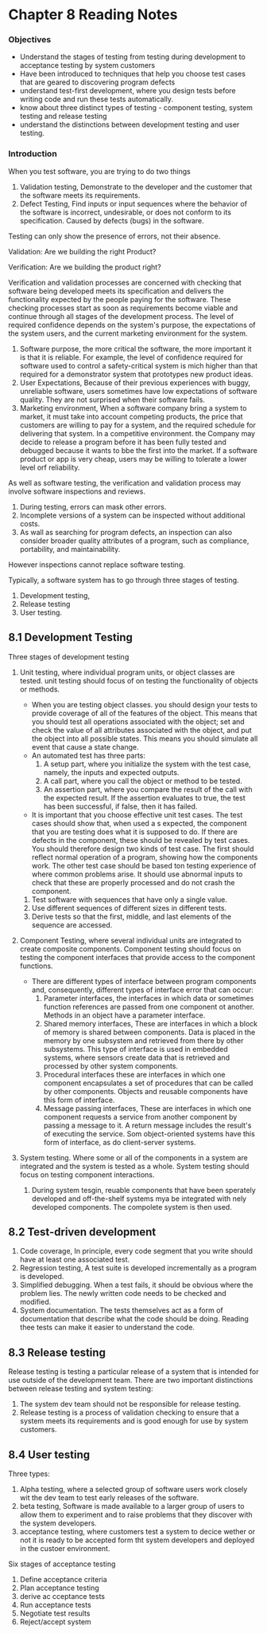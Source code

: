 <!-- Tanis Olesen Chapter 8 Reading Notes 10/06/2021 -->
# Chapter 8 Reading Notes
### Objectives
* Understand the stages of testing from testing during development to acceptance testing by system customers
* Have been introduced to techniques that help you choose test cases that are geared to discovering program defects
* understand test-first development, where you design tests before writing code and run these tests automatically.
* know about three distinct types of testing - component testing, system testing and release testing
* understand the distinctions between development testing and user testing.

### Introduction
When you test software, you are trying to do two things
1. Validation testing, Demonstrate to the developer and the customer that the software meets its requirements. 
2. Defect Testing, Find inputs or input sequences where the behavior of the software is incorrect, undesirable, or does not conform to its specification. Caused by defects (bugs) in the software. 

Testing can only show the presence of errors, not their absence.

Validation: Are we building the right Product?

Verification: Are we building the product right? 

Verification and validation processes are concerned with checking that software being developed meets its specification and delivers the functionality expected by the people paying for the software. These checking processes start as soon as requirements become viable and continue through all stages of the development process. The level of required confidence depends on the system's purpose, the expectations of the system users, and the current marketing environment for the system.

1. Software purpose, the more critical the software, the more important it is that it is reliable. For example, the level of confidence required for software used to control a safety-critical system is mich higher than that required for a demonstrator system that prototypes new product ideas.
2. User Expectations, Because of their previous experiences with buggy, unreliable software, users sometimes have low expectations of software quality. They are not surprised when their software fails. 
3. Marketing environment, When a software company bring a system to market, it must take into account competing products, the price that customers are willing to pay for a system, and the required schedule for delivering that system. In a competitive environment. the Company may decide to release a program before it has been fully tested and debugged because it wants to bbe the first into the market. If a software product or app is very cheap, users may be willing to tolerate a lower level orf reliability.

As well as software testing, the verification and validation process may involve software inspections and reviews.

1. During testing, errors can mask other errors.
2. Incomplete versions of a system can be inspected without additional costs.
3. As wall as searching for program defects, an inspection can also consider broader quality attributes of a program, such as compliance, portability, and maintainability.

However inspections cannot replace software testing.

Typically, a software system has to go through three stages of testing.
1. Development testing,
2. Release testing
3. User testing.

## 8.1 Development Testing
Three stages of development testing
1. Unit testing, where individual program units, or object classes are tested. unit testing should focus of on testing the functionality of objects or methods.
    * When you are testing object classes. you should design your tests to provide coverage of all of the features of the object. This means that you should test all operations associated with the object; set and check the value of all attributes associated with the object, and put the object into all possible states. This means you should simulate all event that cause a state change.
    * An automated test has three parts:
        1. A setup part, where you initialize the system with the test case, namely, the inputs and expected outputs.
        2. A call part, where you call the object or method to be tested.
        3. An assertion part, where you compare the result of the call with the expected result. If the assertion evaluates to true, the test has been successful, if false, then it has failed.
    * It is important that you choose effective unit test cases. The test cases should show that, when used a s expected, the component that you are testing does what it is supposed to do. If there are defects in the component, these should be revealed by test cases. You should therefore design two kinds of test case. The first should reflect normal operation of a program, showing how the components work. The other test case should be based ton testing experience of where common problems arise. It should use abnormal inputs to check that these are properly processed and do not crash the component.

    1. Test software with sequences that have only a single value.
    2. Use different sequences of different sizes in different tests.
    3. Derive tests so that the first, middle, and last elements of the sequence are accessed.
2. Component Testing, where several individual units are integrated to create composite components. Component testing should focus on testing the component interfaces that provide access to the component functions.
    * There are different types of interface between program components and, consequently, different types of interface error that can occur:
        1. Parameter interfaces, the interfaces in which data or sometimes function references are passed from one component ot another. Methods in an object have a parameter interface.
        2. Shared memory interfaces, These are interfaces in which a block of memory is shared between components. Data is placed in the memory by one subsystem and retrieved from there by other subsystems. This type of interface is used in embedded systems, where sensors create data that is retrieved and processed by other system components. 
        3. Procedural interfaces these are interfaces in which one component encapsulates a set of procedures that can be called by other components. Objects and reusable components have this form of interface.
        4. Message passing interfaces, These are interfaces in which one component requests a service from another component by passing a message to it. A return message includes the result's of executing the service. Som object-oriented systems have this form of interface, as do client-server systems. 
3. System testing. Where some or all of the components in a system are integrated and the system is tested as a whole. System testing should focus on testing component interactions.
   1. During system tesgin, reuable components that have been sperately developed and off-the-shelf systems mya be integrated with nely developed components. The compolete system is then used.


## 8.2 Test-driven development
1. Code coverage, In principle, every code segment that you write should have at least one associated test.
2. Regression testing, A test suite is developed incrementally as a program is developed.
3. Simplified debugging. When a test fails, it should be obvious where the problem lies. The newly written code needs to be checked and modified.
4. System documentation. The tests themselves act as a form of documentation that describe what the code should be doing. Reading thee tests can make it easier to understand the code.


## 8.3 Release testing
Release testing is testing a particular release of a system that is intended for use outside of the development team. There are two important distinctions between release testing and system testing:
1. The system dev team should not be responsible for release testing.
2. Release testing is a process of validation checking to ensure that a system meets its requirements and is good enough for use by system customers.



## 8.4 User testing
Three types:

1. Alpha testing, where a selected group of software users work closely wit the dev team to test early releases of the software.
2. beta testing, Software is made available to a larger group of users to allow them to experiment and to raise problems that they discover with the system developers.
3. acceptance testing, where customers test a system to decice wether or not it is ready to be accepted form tht system developers and deployed in the custoer environment.

Six stages of acceptance testing
1. Define acceptance criteria
2. Plan acceptance testing
3. derive ac cceptance tests
4. Run acceptance tests
5. Negotiate test results
6. Reject/accept system

